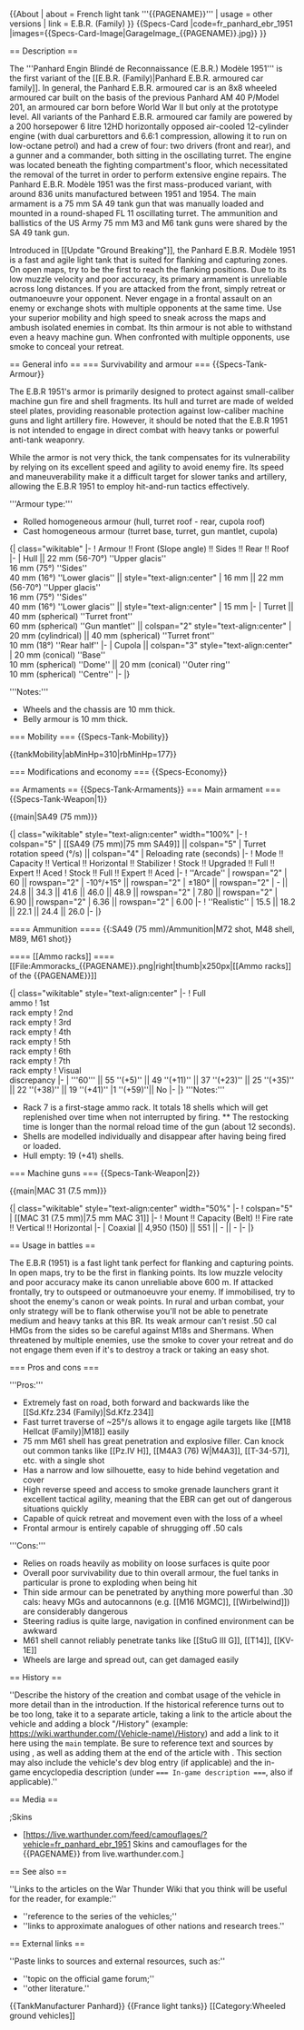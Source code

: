{{About
| about = French light tank '''{{PAGENAME}}'''
| usage = other versions
| link = E.B.R. (Family)
}}
{{Specs-Card
|code=fr_panhard_ebr_1951
|images={{Specs-Card-Image|GarageImage_{{PAGENAME}}.jpg}}
}}

== Description ==
<!-- ''In the description, the first part should be about the history of the creation and combat usage of the vehicle, as well as its key features. In the second part, tell the reader about the ground vehicle in the game. Insert a screenshot of the vehicle, so that if the novice player does not remember the vehicle by name, he will immediately understand what kind of vehicle the article is talking about.'' -->
The '''Panhard Engin Blindé de Reconnaissance (E.B.R.) Modèle 1951''' is the first variant of the [[E.B.R. (Family)|Panhard E.B.R. armoured car family]]. In general, the Panhard E.B.R. armoured car is an 8x8 wheeled armoured car built on the basis of the previous Panhard AM 40 P/Model 201, an armoured car born before World War II but only at the prototype level. All variants of the Panhard E.B.R. armoured car family are powered by a 200 horsepower 6 litre 12HD horizontally opposed air-cooled 12-cylinder engine (with dual carburettors and 6.6:1 compression, allowing it to run on low-octane petrol) and had a crew of four: two drivers (front and rear), and a gunner and a commander, both sitting in the oscillating turret. The engine was located beneath the fighting compartment's floor, which necessitated the removal of the turret in order to perform extensive engine repairs. The Panhard E.B.R. Modèle 1951 was the first mass-produced variant, with around 836 units manufactured between 1951 and 1954. The main armament is a 75 mm SA 49 tank gun that was manually loaded and mounted in a round-shaped FL 11 oscillating turret. The ammunition and ballistics of the US Army 75 mm M3 and M6 tank guns were shared by the SA 49 tank gun.

Introduced in [[Update "Ground Breaking"]], the Panhard E.B.R. Modèle 1951 is a fast and agile light tank that is suited for flanking and capturing zones. On open maps, try to be the first to reach the flanking positions. Due to its low muzzle velocity and poor accuracy, its primary armament is unreliable across long distances. If you are attacked from the front, simply retreat or outmanoeuvre your opponent. Never engage in a frontal assault on an enemy or exchange shots with multiple opponents at the same time. Use your superior mobility and high speed to sneak across the maps and ambush isolated enemies in combat. Its thin armour is not able to withstand even a heavy machine gun. When confronted with multiple opponents, use smoke to conceal your retreat.

== General info ==
=== Survivability and armour ===
{{Specs-Tank-Armour}}
<!-- ''Describe armour protection. Note the most well protected and key weak areas. Appreciate the layout of modules as well as the number and location of crew members. Is the level of armour protection sufficient, is the placement of modules helpful for survival in combat? If necessary use a visual template to indicate the most secure and weak zones of the armour.'' -->
The E.B.R 1951's armor is primarily designed to protect against small-caliber machine gun fire and shell fragments. Its hull and turret are made of welded steel plates, providing reasonable protection against low-caliber machine guns and light artillery fire. However, it should be noted that the E.B.R 1951 is not intended to engage in direct combat with heavy tanks or powerful anti-tank weaponry.

While the armor is not very thick, the tank compensates for its vulnerability by relying on its excellent speed and agility to avoid enemy fire. Its speed and maneuverability make it a difficult target for slower tanks and artillery, allowing the E.B.R 1951 to employ hit-and-run tactics effectively.

'''Armour type:''' <!-- The types of armour present on the vehicle and their general locations -->
<!-- Example: * Rolled homogeneous armour (Front, Side, Rear, Hull roof)
* Cast homogeneous armour (Turret, Transmission area) -->
* Rolled homogeneous armour (hull, turret roof - rear, cupola roof)
* Cast homogeneous armour (turret base, turret, gun mantlet, cupola)

{| class="wikitable"
|-
! Armour !! Front (Slope angle) !! Sides !! Rear !! Roof
|-
| Hull || 22 mm (56-70°) ''Upper glacis'' <br> 16 mm (75°) ''Sides'' <br> 40 mm (16°) ''Lower glacis'' || style="text-align:center" | 16 mm || 22 mm (56-70°) ''Upper glacis'' <br> 16 mm (75°) ''Sides'' <br> 40 mm (16°) ''Lower glacis'' || style="text-align:center" | 15 mm
|-
| Turret || 40 mm (spherical) ''Turret front'' <br> 60 mm (spherical) ''Gun mantlet'' || colspan="2" style="text-align:center" | 20 mm (cylindrical) || 40 mm (spherical) ''Turret front'' <br> 10 mm (18°) ''Rear half''
|-
| Cupola || colspan="3" style="text-align:center" | 20 mm (conical) ''Base'' <br> 10 mm (spherical) ''Dome'' || 20 mm (conical) ''Outer ring'' <br> 10 mm (spherical) ''Centre''
|-
|}

'''Notes:''' <!-- Any additional notes which the user needs to be aware of -->
<!-- Example: * Suspension wheels are 20 mm thick, tracks are 30 mm thick, and torsion bars are 60 mm thick. -->
* Wheels and the chassis are 10 mm thick.
* Belly armour is 10 mm thick.

=== Mobility ===
{{Specs-Tank-Mobility}}
<!-- ''Write about the mobility of the ground vehicle. Estimate the specific power and manoeuvrability, as well as the maximum speed forwards and backwards.'' -->

{{tankMobility|abMinHp=310|rbMinHp=177}}

=== Modifications and economy ===
{{Specs-Economy}}

== Armaments ==
{{Specs-Tank-Armaments}}
=== Main armament ===
{{Specs-Tank-Weapon|1}}
<!-- ''Give the reader information about the characteristics of the main gun. Assess its effectiveness in a battle based on the reloading speed, ballistics and the power of shells. Do not forget about the flexibility of the fire, that is how quickly the cannon can be aimed at the target, open fire on it and aim at another enemy. Add a link to the main article on the gun: <code><nowiki>{{main|Name of the weapon}}</nowiki></code>. Describe in general terms the ammunition available for the main gun. Give advice on how to use them and how to fill the ammunition storage.'' -->
{{main|SA49 (75 mm)}}

{| class="wikitable" style="text-align:center" width="100%"
|-
! colspan="5" | [[SA49 (75 mm)|75 mm SA49]] || colspan="5" | Turret rotation speed (°/s) || colspan="4" | Reloading rate (seconds)
|-
! Mode !! Capacity !! Vertical !! Horizontal !! Stabilizer
! Stock !! Upgraded !! Full !! Expert !! Aced
! Stock !! Full !! Expert !! Aced
|-
! ''Arcade''
| rowspan="2" | 60 || rowspan="2" | -10°/+15° || rowspan="2" | ±180° || rowspan="2" | - || 24.8 || 34.3 || 41.6 || 46.0 || 48.9 || rowspan="2" | 7.80 || rowspan="2" | 6.90 || rowspan="2" | 6.36 || rowspan="2" | 6.00
|-
! ''Realistic''
| 15.5 || 18.2 || 22.1 || 24.4 || 26.0
|-
|}

==== Ammunition ====
{{:SA49 (75 mm)/Ammunition|M72 shot, M48 shell, M89, M61 shot}}

==== [[Ammo racks]] ====
[[File:Ammoracks_{{PAGENAME}}.png|right|thumb|x250px|[[Ammo racks]] of the {{PAGENAME}}]]
<!-- '''Last updated: 2.37.0.37''' -->
{| class="wikitable" style="text-align:center"
|-
! Full<br>ammo
! 1st<br>rack empty
! 2nd<br>rack empty
! 3rd<br>rack empty
! 4th<br>rack empty
! 5th<br>rack empty
! 6th<br>rack empty
! 7th<br>rack empty
! Visual<br>discrepancy
|-
| '''60''' || 55&nbsp;''(+5)'' || 49&nbsp;''(+11)'' || 37&nbsp;''(+23)'' || 25&nbsp;''(+35)'' || 22&nbsp;''(+38)'' || 19&nbsp;''(+41)''
|1&nbsp;''(+59)''|| No
|-
|}
'''Notes:'''

* Rack 7 is a first-stage ammo rack. It totals 18 shells which will get replenished over time when not interrupted by firing.
** The restocking time is longer than the normal reload time of the gun (about 12 seconds).
* Shells are modelled individually and disappear after having being fired or loaded.
* Hull empty: 19 (+41) shells.

=== Machine guns ===
{{Specs-Tank-Weapon|2}}
<!-- ''Offensive and anti-aircraft machine guns not only allow you to fight some aircraft but also are effective against lightly armoured vehicles. Evaluate machine guns and give recommendations on its use.'' -->
{{main|MAC 31 (7.5 mm)}}

{| class="wikitable" style="text-align:center" width="50%"
|-
! colspan="5" | [[MAC 31 (7.5 mm)|7.5 mm MAC 31]]
|-
! Mount !! Capacity (Belt) !! Fire rate !! Vertical !! Horizontal
|-
| Coaxial || 4,950 (150) || 551 || - || -
|-
|}

== Usage in battles ==
<!-- ''Describe the tactics of playing in the vehicle, the features of using vehicles in the team and advice on tactics. Refrain from creating a "guide" - do not impose a single point of view but instead give the reader food for thought. Describe the most dangerous enemies and give recommendations on fighting them. If necessary, note the specifics of the game in different modes (AB, RB, SB).'' -->
The E.B.R (1951) is a fast light tank perfect for flanking and capturing points. In open maps, try to be the first in flanking points. Its low muzzle velocity and poor accuracy make its canon unreliable above 600 m. If attacked frontally, try to outspeed or outmanoeuvre your enemy. If immobilised, try to shoot the enemy's canon or weak points. In rural and urban combat, your only strategy will be to flank otherwise you'll not be able to penetrate medium and heavy tanks at this BR. Its weak armour can't resist .50 cal HMGs from the sides so be careful against M18s and Shermans. When threatened by multiple enemies, use the smoke to cover your retreat and do not engage them even if it's to destroy a track or taking an easy shot.

=== Pros and cons ===
<!-- ''Summarise and briefly evaluate the vehicle in terms of its characteristics and combat effectiveness. Mark its pros and cons in a bulleted list. Try not to use more than 6 points for each of the characteristics. Avoid using categorical definitions such as "bad", "good" and the like - use substitutions with softer forms such as "inadequate" and "effective".'' -->

'''Pros:'''

* Extremely fast on road, both forward and backwards like the [[Sd.Kfz.234 (Family)|Sd.Kfz.234]]
* Fast turret traverse of ~25°/s allows it to engage agile targets like [[M18 Hellcat (Family)|M18]] easily
* 75 mm M61 shell has great penetration and explosive filler. Can knock out common tanks like [[Pz.IV H]], [[M4A3 (76) W|M4A3]], [[T-34-57]], etc. with a single shot
* Has a narrow and low silhouette, easy to hide behind vegetation and cover
* High reverse speed and access to smoke grenade launchers grant it excellent tactical agility, meaning that the EBR can get out of dangerous situations quickly
* Capable of quick retreat and movement even with the loss of a wheel
* Frontal armour is entirely capable of shrugging off .50 cals

'''Cons:'''

* Relies on roads heavily as mobility on loose surfaces is quite poor
* Overall poor survivability due to thin overall armour, the fuel tanks in particular is prone to exploding when being hit
* Thin side armour can be penetrated by anything more powerful than .30 cals: heavy MGs and autocannons (e.g. [[M16 MGMC]], [[Wirbelwind]]) are considerably dangerous
* Steering radius is quite large, navigation in confined environment can be awkward
* M61 shell cannot reliably penetrate tanks like [[StuG III G]], [[T14]], [[KV-1E]]
* Wheels are large and spread out, can get damaged easily

== History ==
<!-- ''Describe the history of the creation and combat usage of the vehicle in more detail than in the introduction. If the historical reference turns out to be too long, take it to a separate article, taking a link to the article about the vehicle and adding a block "/History" (example: <nowiki>https://wiki.warthunder.com/(Vehicle-name)/History</nowiki>) and add a link to it here using the <code>main</code> template. Be sure to reference text and sources by using <code><nowiki><ref></ref></nowiki></code>, as well as adding them at the end of the article with <code><nowiki><references /></nowiki></code>. This section may also include the vehicle's dev blog entry (if applicable) and the in-game encyclopedia description (under <code><nowiki>=== In-game description ===</nowiki></code>, also if applicable).'' -->
''Describe the history of the creation and combat usage of the vehicle in more detail than in the introduction. If the historical reference turns out to be too long, take it to a separate article, taking a link to the article about the vehicle and adding a block "/History" (example: <nowiki>https://wiki.warthunder.com/(Vehicle-name)/History</nowiki>) and add a link to it here using the <code>main</code> template. Be sure to reference text and sources by using <code><nowiki><ref></ref></nowiki></code>, as well as adding them at the end of the article with <code><nowiki><references /></nowiki></code>. This section may also include the vehicle's dev blog entry (if applicable) and the in-game encyclopedia description (under <code><nowiki>=== In-game description ===</nowiki></code>, also if applicable).''

== Media ==
<!-- ''Excellent additions to the article would be video guides, screenshots from the game, and photos.'' -->

;Skins

* [https://live.warthunder.com/feed/camouflages/?vehicle=fr_panhard_ebr_1951 Skins and camouflages for the {{PAGENAME}} from live.warthunder.com.]

== See also ==
<!-- ''Links to the articles on the War Thunder Wiki that you think will be useful for the reader, for example:''
* ''reference to the series of the vehicles;''
* ''links to approximate analogues of other nations and research trees.'' -->
''Links to the articles on the War Thunder Wiki that you think will be useful for the reader, for example:''

* ''reference to the series of the vehicles;''
* ''links to approximate analogues of other nations and research trees.''

== External links ==
<!-- ''Paste links to sources and external resources, such as:''
* ''topic on the official game forum;''
* ''other literature.'' -->
''Paste links to sources and external resources, such as:''

* ''topic on the official game forum;''
* ''other literature.''

{{TankManufacturer Panhard}}
{{France light tanks}}
[[Category:Wheeled ground vehicles]]
